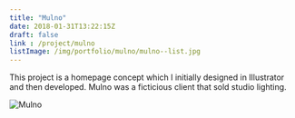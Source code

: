 ```yaml
---
title: "Mulno"
date: 2018-01-31T13:22:15Z
draft: false
link : /project/mulno
listImage: /img/portfolio/mulno/mulno--list.jpg
---
```


This project is a homepage concept which I initially designed in Illustrator and then developed. Mulno was a ficticious client that sold studio lighting.

![Mulno](/img/portfolio/mulno/mulno--list.jpg)